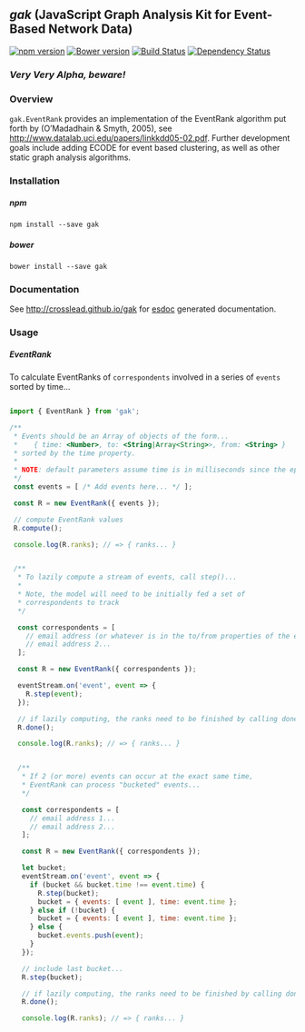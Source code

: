 ## _gak_ (JavaScript Graph Analysis Kit for Event-Based Network Data)

[![npm version](https://badge.fury.io/js/gak.svg)](http://badge.fury.io/js/gak)
[![Bower version](https://badge.fury.io/bo/gak.svg)](http://badge.fury.io/bo/gak)
[![Build Status](https://travis-ci.org/CrossLead/gak.svg?branch=master)](https://travis-ci.org/CrossLead/gak)
[![Dependency Status](https://david-dm.org/crosslead/gak.svg)](https://david-dm.org/crosslead/gak)

### *Very Very Alpha, beware!*

### Overview

`gak.EventRank` provides an implementation of the EventRank algorithm put forth by (O’Madadhain & Smyth, 2005), see http://www.datalab.uci.edu/papers/linkkdd05-02.pdf. Further development goals include adding ECODE for event based clustering, as well as other static graph analysis algorithms.


### Installation

##### npm
```shell
npm install --save gak
```

##### bower
```shell
bower install --save gak
```

### Documentation

See http://crosslead.github.io/gak for [esdoc](https://github.com/esdoc/esdoc) generated documentation.

### Usage

##### EventRank

To calculate EventRanks of `correspondents` involved in a series of `events` sorted by time...

```javascript

import { EventRank } from 'gak';

/**
 * Events should be an Array of objects of the form...
 *    { time: <Number>, to: <String|Array<String>>, from: <String> }
 * sorted by the time property.
 *
 * NOTE: default parameters assume time is in milliseconds since the epoch
 */
 const events = [ /* Add events here... */ ];

 const R = new EventRank({ events });

 // compute EventRank values
 R.compute();

 console.log(R.ranks); // => { ranks... }


 /**
  * To lazily compute a stream of events, call step()...
  *
  * Note, the model will need to be initially fed a set of
  * correspondents to track
  */

  const correspondents = [
    // email address (or whatever is in the to/from properties of the events) 1...
    // email address 2...
  ];

  const R = new EventRank({ correspondents });

  eventStream.on('event', event => {
    R.step(event);
  });

  // if lazily computing, the ranks need to be finished by calling done();
  R.done();

  console.log(R.ranks); // => { ranks... }


  /**
   * If 2 (or more) events can occur at the exact same time,
   * EventRank can process "bucketed" events...
   */

   const correspondents = [
     // email address 1...
     // email address 2...
   ];

   const R = new EventRank({ correspondents });

   let bucket;
   eventStream.on('event', event => {
     if (bucket && bucket.time !== event.time) {
       R.step(bucket);
       bucket = { events: [ event ], time: event.time };
     } else if (!bucket) {
       bucket = { events: [ event ], time: event.time };
     } else {
       bucket.events.push(event);
     }
   });

   // include last bucket...
   R.step(bucket);

   // if lazily computing, the ranks need to be finished by calling done();
   R.done();

   console.log(R.ranks); // => { ranks... }   
```
